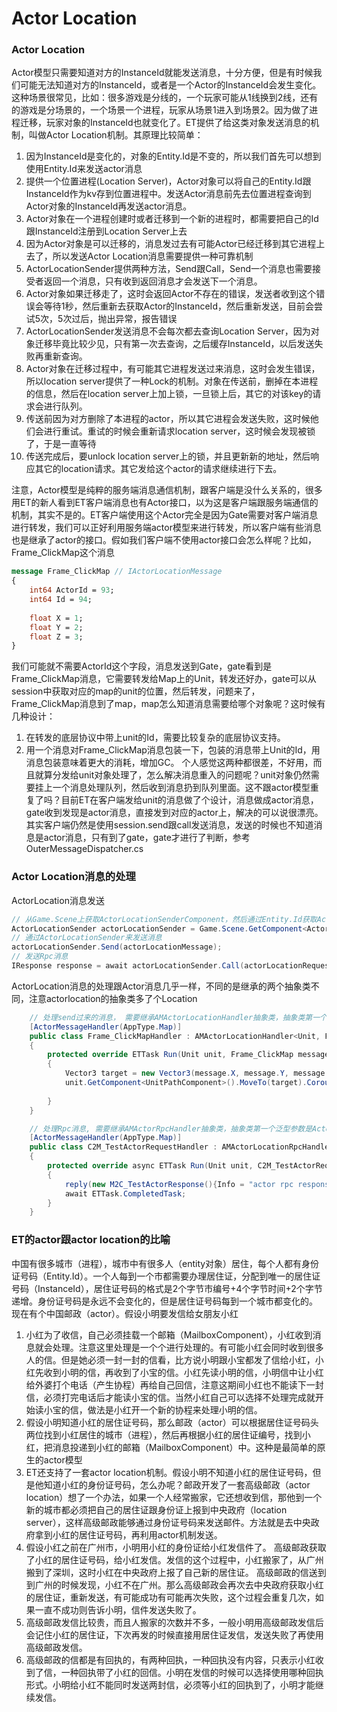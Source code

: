 # Actor Location
### Actor Location
Actor模型只需要知道对方的InstanceId就能发送消息，十分方便，但是有时候我们可能无法知道对方的InstanceId，或者是一个Actor的InstanceId会发生变化。这种场景很常见，比如：很多游戏是分线的，一个玩家可能从1线换到2线，还有的游戏是分场景的，一个场景一个进程，玩家从场景1进入到场景2。因为做了进程迁移，玩家对象的InstanceId也就变化了。ET提供了给这类对象发送消息的机制，叫做Actor Location机制。其原理比较简单：
1. 因为InstanceId是变化的，对象的Entity.Id是不变的，所以我们首先可以想到使用Entity.Id来发送actor消息
2. 提供一个位置进程(Location Server)，Actor对象可以将自己的Entity.Id跟InstanceId作为kv存到位置进程中。发送Actor消息前先去位置进程查询到Actor对象的InstanceId再发送actor消息。
3. Actor对象在一个进程创建时或者迁移到一个新的进程时，都需要把自己的Id跟InstanceId注册到Location Server上去
4. 因为Actor对象是可以迁移的，消息发过去有可能Actor已经迁移到其它进程上去了，所以发送Actor Location消息需要提供一种可靠机制
5. ActorLocationSender提供两种方法，Send跟Call，Send一个消息也需要接受者返回一个消息，只有收到返回消息才会发送下一个消息。
6. Actor对象如果迁移走了，这时会返回Actor不存在的错误，发送者收到这个错误会等待1秒，然后重新去获取Actor的InstanceId，然后重新发送，目前会尝试5次，5次过后，抛出异常，报告错误
7. ActorLocationSender发送消息不会每次都去查询Location Server，因为对象迁移毕竟比较少见，只有第一次去查询，之后缓存InstanceId，以后发送失败再重新查询。
8. Actor对象在迁移过程中，有可能其它进程发送过来消息，这时会发生错误，所以location server提供了一种Lock的机制。对象在传送前，删掉在本进程的信息，然后在location server上加上锁，一旦锁上后，其它的对该key的请求会进行队列。
9. 传送前因为对方删除了本进程的actor，所以其它进程会发送失败，这时候他们会进行重试。重试的时候会重新请求location server，这时候会发现被锁了，于是一直等待
10. 传送完成后，要unlock location server上的锁，并且更新新的地址，然后响应其它的location请求。其它发给这个actor的请求继续进行下去。

注意，Actor模型是纯粹的服务端消息通信机制，跟客户端是没什么关系的，很多用ET的新人看到ET客户端消息也有Actor接口，以为这是客户端跟服务端通信的机制，其实不是的。ET客户端使用这个Actor完全是因为Gate需要对客户端消息进行转发，我们可以正好利用服务端actor模型来进行转发，所以客户端有些消息也是继承了actor的接口。假如我们客户端不使用actor接口会怎么样呢？比如，Frame_ClickMap这个消息
```protobuf
message Frame_ClickMap // IActorLocationMessage
{
	int64 ActorId = 93;
	int64 Id = 94;
	
	float X = 1;
	float Y = 2;
	float Z = 3;
}
```
我们可能就不需要ActorId这个字段，消息发送到Gate，gate看到是Frame_ClickMap消息，它需要转发给Map上的Unit，转发还好办，gate可以从session中获取对应的map的unit的位置，然后转发，问题来了，Frame_ClickMap消息到了map，map怎么知道消息需要给哪个对象呢？这时候有几种设计：
1. 在转发的底层协议中带上unit的Id，需要比较复杂的底层协议支持。
2. 用一个消息对Frame_ClickMap消息包装一下，包装的消息带上Unit的Id，用消息包装意味着更大的消耗，增加GC。
个人感觉这两种都很差，不好用，而且就算分发给unit对象处理了，怎么解决消息重入的问题呢？unit对象仍然需要挂上一个消息处理队列，然后收到消息扔到队列里面。这不跟actor模型重复了吗？目前ET在客户端发给unit的消息做了个设计，消息做成actor消息，gate收到发现是actor消息，直接发到对应的actor上，解决的可以说很漂亮。其实客户端仍然是使用session.send跟call发送消息，发送的时候也不知道消息是actor消息，只有到了gate，gate才进行了判断，参考OuterMessageDispatcher.cs

### Actor Location消息的处理
ActorLocation消息发送
```csharp
// 从Game.Scene上获取ActorLocationSenderComponent，然后通过Entity.Id获取ActorLocationSender
ActorLocationSender actorLocationSender = Game.Scene.GetComponent<ActorLocationSenderComponent>().Get(unitId);
// 通过ActorLocationSender来发送消息
actorLocationSender.Send(actorLocationMessage);
// 发送Rpc消息
IResponse response = await actorLocationSender.Call(actorLocationRequest);
```

ActorLocation消息的处理跟Actor消息几乎一样，不同的是继承的两个抽象类不同，注意actorlocation的抽象类多了个Location
```csharp
	// 处理send过来的消息， 需要继承AMActorLocationHandler抽象类，抽象类第一个泛型参数是Actor的类型，第二个参数是消息的类型
	[ActorMessageHandler(AppType.Map)]
	public class Frame_ClickMapHandler : AMActorLocationHandler<Unit, Frame_ClickMap>
	{
		protected override ETTask Run(Unit unit, Frame_ClickMap message)
		{
			Vector3 target = new Vector3(message.X, message.Y, message.Z);
			unit.GetComponent<UnitPathComponent>().MoveTo(target).Coroutine();
			
		}
	}

	// 处理Rpc消息, 需要继承AMActorRpcHandler抽象类，抽象类第一个泛型参数是Actor的类型，第二个参数是消息的类型，第三个参数是返回消息的类型
	[ActorMessageHandler(AppType.Map)]
	public class C2M_TestActorRequestHandler : AMActorLocationRpcHandler<Unit, C2M_TestActorRequest, M2C_TestActorResponse>
	{
		protected override async ETTask Run(Unit unit, C2M_TestActorRequest message, Action<M2C_TestActorResponse> reply)
		{
			reply(new M2C_TestActorResponse(){Info = "actor rpc response"});
			await ETTask.CompletedTask;
		}
	}
```

### ET的actor跟actor location的比喻
中国有很多城市（进程），城市中有很多人（entity对象）居住，每个人都有身份证号码（Entity.Id）。一个人每到一个市都需要办理居住证，分配到唯一的居住证号码（InstanceId），居住证号码的格式是2个字节市编号+4个字节时间+2个字节递增。身份证号码是永远不会变化的，但是居住证号码每到一个城市都变化的。
现在有个中国邮政（actor）。假设小明要发信给女朋友小红
1. 小红为了收信，自己必须挂载一个邮箱（MailboxComponent），小红收到消息就会处理。注意这里处理是一个个进行处理的。有可能小红会同时收到很多人的信。但是她必须一封一封的信看，比方说小明跟小宝都发了信给小红，小红先收到小明的信，再收到了小宝的信。小红先读小明的信，小明信中让小红给外婆打个电话（产生协程）再给自己回信，注意这期间小红也不能读下一封信，必须打完电话后才能读小宝的信。当然小红自己可以选择不处理完成就开始读小宝的信，做法是小红开一个新的协程来处理小明的信。
2. 假设小明知道小红的居住证号码，那么邮政（actor）可以根据居住证号码头两位找到小红居住的城市（进程），然后再根据小红的居住证编号，找到小红，把消息投递到小红的邮箱（MailboxComponent）中。这种是最简单的原生的actor模型
3. ET还支持了一套actor location机制。假设小明不知道小红的居住证号码，但是他知道小红的身份证号码，怎么办呢？邮政开发了一套高级邮政（actor location）想了一个办法，如果一个人经常搬家，它还想收到信，那他到一个新的城市都必须把自己的居住证跟身份证上报到中央政府（location server），这样高级邮政能够通过身份证号码来发送邮件。方法就是去中央政府拿到小红的居住证号码，再利用actor机制发送。
4. 假设小红之前在广州市，小明用小红的身份证给小红发信件了。 高级邮政获取了小红的居住证号码，给小红发信。发信的这个过程中，小红搬家了，从广州搬到了深圳，这时小红在中央政府上报了自己新的居住证。 高级邮政的信送到到广州的时候发现，小红不在广州。那么高级邮政会再次去中央政府获取小红的居住证，重新发送，有可能成功有可能再次失败，这个过程会重复几次，如果一直不成功则告诉小明，信件发送失败了。
5. 高级邮政发信比较贵，而且人搬家的次数并不多，一般小明用高级邮政发信后会记住小红的居住证，下次再发的时候直接用居住证发信，发送失败了再使用高级邮政发信。
6. 高级邮政的信都是有回执的，有两种回执，一种回执没有内容，只表示小红收到了信，一种回执带了小红的回信。小明在发信的时候可以选择使用哪种回执形式。小明给小红不能同时发送两封信，必须等小红的回执到了，小明才能继续发信。